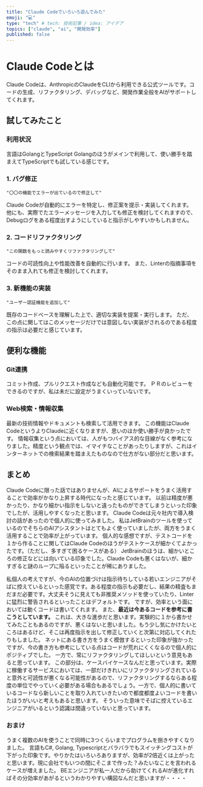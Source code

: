 ```yaml
---
title: "Claude Codeでいろいろ遊んでみた"
emoji: "💻"
type: "tech" # tech: 技術記事 / idea: アイデア
topics: ["claude", "ai", "開発効率"]
published: false
---
```


# Claude Codeとは

Claude Codeは、AnthropicのClaudeをCLIから利用できる公式ツールです。コードの生成、リファクタリング、デバッグなど、開発作業全般をAIがサポートしてくれます。

## 試してみたこと

### 利用状況

言語はGolangとTypeScript
Golangのほうがメインで利用して、使い勝手を踏まえてTypeScriptでも試している感じです。

### 1. バグ修正

```
"〇〇の機能でエラーが出ているので修正して"
```

Claude Codeが自動的にエラーを特定し、修正案を提示・実装してくれます。
他にも、実際でたエラーメッセージを入力しても修正を検討してくれますので、
Debugログをある程度出すようにしていると指示がしやすいかもしれません。

### 2. コードリファクタリング

```
"この関数をもっと読みやすくリファクタリングして"
```

コードの可読性向上や性能改善を自動的に行います。
また、Linterの指摘事項をそのまま入れても修正を検討してくれます。

### 3. 新機能の実装

```
"ユーザー認証機能を追加して"
```

既存のコードベースを理解した上で、適切な実装を提案・実行します。
ただ、この点に関してはこのメッセージだけでは意図しない実装がされるのである程度の指示は必要だと感じています。

## 便利な機能

### Git連携

コミット作成、プルリクエスト作成なども自動化可能です。
ＰＲのレビューをできるのですが、私は未だに設定がうまくいっていないです。

### Web検索・情報収集

最新の技術情報やドキュメントも検索して活用できます。
この機能はClaude CodeというよりClaudeに近くなりますが、思いのほか使い勝手が良かったです。
情報収集という点においては、人がもつバイアス的な目線がなく参考になりました。精度という観点では、イマイチなことがあったりしますが、これはインターネットでの検索結果を踏まえたものなので仕方がない部分だと思います。

## まとめ

Claude Codeに限った話ではありませんが、AIによるサポートをうまく活用することで効率がかなり上昇する時代になったと感じています。
以前は精度が悪かったり、かなり細かい指示をしないと違ったものができてしまうといった印象でしたが、活用しやすくなったと思います。
Claude Codeは元々社内で導入検討の話があったので個人的に使ってみました。
私はJetBrainのツールを使っているのでそちらのAIアシスタントはとてもよく使っていましたが、両方をうまく活用することで効率が上がっています。
個人的な感想ですが、テストコードを１から作ることに関してはClaude Codeのほうがテストケースが細かくてよかったです。（ただし、多すぎて困るケースがある）
JetBrainのほうは、細かいところの修正などには向いている印象でした。Claude Codeも悪くはないが、細かすぎると謎のループに陥るといったことが稀にありました。

私個人の考えですが、今のAIの位置づけは指示待ちしている若いエンジニアがそばに控えているといった感覚です。ある程度の指示も必要だし、結果の精査もまだまだ必要です。大丈夫そうに見えても非推奨メソッドを使っていたり、Linterに猛烈に警告されるといったことはデフォルトです。
ですが、効率という面においては動くコードは書いてくれます。
また、**最近は今あるコードを参考に書こうとしています。**
これは、大きな進歩だと思います。実験的に１から書かせてみたこともあるのですが、悪くはないと思いました。もう少し気にかけたいところはあるけど、そこは再度指示を出して修正していくと次第に対応してくれたりもしました。
ネットにある書き方をうまく模倣するといった印象が強かったですが、今の書き方も参考にしている点はコードが荒れにくくなるので個人的にポジティブでした。
一方で、常にリファクタリングしてほしいという意見もあると思っています。
この部分は、ケースバイケースなんだと思っています。実際に稼働するサービスにおいては、一部だけきれいにリファクタリングされていると意外と可読性が悪くなる可能性があるので、リファクタリングするならある程度の単位でやっていく必要がある場合もあるでしょう。一方で、個人的に書いているコードなら新しいことを取り入れていきたいので都度都度よいコードを書いたほうがいいと考えもあると思います。
そういった意味でそばに控えているエンジニアがいるという認識は間違っていないと思っています。

### おまけ

うまく複数のAIを使うことで同時に3つくらいまでプログラムを捌きやすくなりました。
言語もC#, Golang, Typescriptとバラバラでもスイッチングコストが下がった印象です。やりかたはいろいろありますが、効率が2倍近くは上がったと思います。現に会社でもいつの間にそこまで作った？みたいなことを言われるケースが増えました。
BEエンジニアが私一人だから助けてくれるAIが進化すればその分効率があがるというわかりやすい構図なんだと思いますが・・・・
